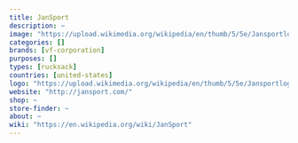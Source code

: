 ```yaml
---
title: JanSport
description: ~
image: "https://upload.wikimedia.org/wikipedia/en/thumb/5/5e/Jansportlogo.jpg/250px-Jansportlogo.jpg"
categories: []
brands: [vf-corporation]
purposes: []
types: [rucksack]
countries: [united-states]
logo: "https://upload.wikimedia.org/wikipedia/en/thumb/5/5e/Jansportlogo.jpg/250px-Jansportlogo.jpg"
website: "http://jansport.com/"
shop: ~
store-finder: ~
about: ~
wiki: "https://en.wikipedia.org/wiki/JanSport"
---
```

